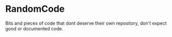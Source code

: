 # RandomCode
Bits and pieces of code that dont deserve their own repository, don't expect good or documented code.
